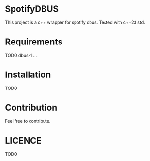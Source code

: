 # SpotifyDBUS

This project is a c++ wrapper for spotify dbus. Tested with c++23 std.

# Requirements

TODO
dbus-1 ...

# Installation
TODO

# Contribution
Feel free to contribute.

# LICENCE
TODO
